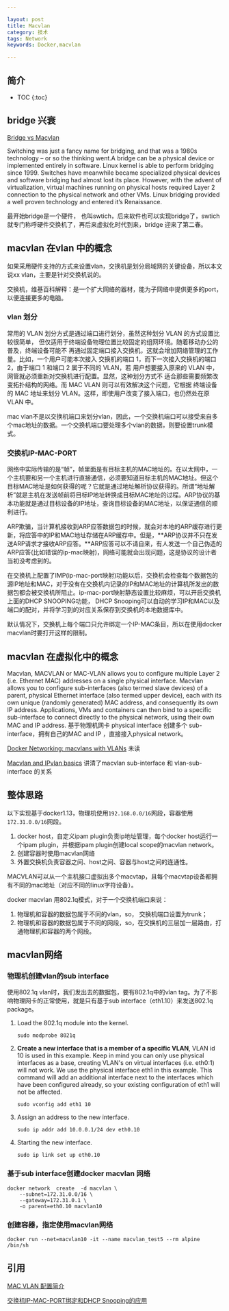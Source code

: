 ```yaml
---

layout: post
title: Macvlan
category: 技术
tags: Network
keywords: Docker,macvlan

---
```



## 简介

* TOC
{:toc}

## bridge 兴衰

[Bridge vs Macvlan](https://hicu.be/bridge-vs-macvlan)


Switching was just a fancy name for bridging, and that was a 1980s technology – or so the thinking went.A bridge can be a physical device or implemented entirely in software. Linux kernel is able to perform bridging since 1999. Switches have meanwhile became specialized physical devices and software bridging had almost lost its place. However, with the advent of virtualization, virtual machines running on physical hosts required Layer 2 connection to the physical network and other VMs. Linux bridging provided a well proven technology and entered it’s Renaissance. 

最开始bridge是一个硬件， 也叫swtich，后来软件也可以实现bridge了，swtich就专门称呼硬件交换机了，再后来虚拟化时代到来，bridge 迎来了第二春。



## macvlan 在vlan 中的概念

如果采用硬件支持的方式来设置vlan，交换机是划分局域网的关键设备，所以本文说xx vlan，主要是针对交换机说的。

交换机，维基百科解释：是一个扩大网络的器材，能为子网络中提供更多的port，以便连接更多的电脑。

### vlan 划分

常用的 VLAN 划分方式是通过端口进行划分，虽然这种划分 VLAN 的方式设置比较很简单， 但仅适用于终端设备物理位置比较固定的组网环境。随着移动办公的普及，终端设备可能不 再通过固定端口接入交换机，这就会增加网络管理的工作量。比如，一个用户可能本次接入 交换机的端口 1，而下一次接入交换机的端口 2，由于端口 1 和端口 2 属于不同的 VLAN，若 用户想要接入原来的 VLAN 中，网管就必须重新对交换机进行配置。显然，这种划分方式不 适合那些需要频繁改变拓扑结构的网络。而 MAC VLAN 则可以有效解决这个问题，它根据 终端设备的 MAC 地址来划分 VLAN。这样，即使用户改变了接入端口，也仍然处在原 VLAN 中。

mac vlan不是以交换机端口来划分vlan，因此，一个交换机端口可以接受来自多个mac地址的数据。一个交换机端口要处理多个vlan的数据，则要设置trunk模式。

### 交换机IP-MAC-PORT

网络中实际传输的是“帧”，帧里面是有目标主机的MAC地址的。在以太网中，一个主机要和另一个主机进行直接通信，必须要知道目标主机的MAC地址。但这个目标MAC地址是如何获得的呢？它就是通过地址解析协议获得的。所谓“地址解析”就是主机在发送帧前将目标IP地址转换成目标MAC地址的过程。ARP协议的基本功能就是通过目标设备的IP地址，查询目标设备的MAC地址，以保证通信的顺利进行。

ARP欺骗，当计算机接收到ARP应答数据包的时候，就会对本地的ARP缓存进行更新，将应答中的IP和MAC地址存储在ARP缓存中。但是，**ARP协议并不只在发送ARP请求才接收ARP应答。**ARP应答可以不请自来，有人发送一个自己伪造的ARP应答(比如错误的ip-mac映射)，网络可能就会出现问题，这是协议的设计者当初没考虑到的。

在交换机上配置了IMP(ip-mac-port映射)功能以后，交换机会检查每个数据包的源IP地址和MAC，对于没有在交换机内记录的IP和MAC地址的计算机所发出的数据包都会被交换机所阻止。ip-mac-port映射静态设置比较麻烦，可以开启交换机上面的DHCP SNOOPING功能， DHCP Snooping可以自动的学习IP和MAC以及端口的配对，并将学习到的对应关系保存到交换机的本地数据库中。

默认情况下，交换机上每个端口只允许绑定一个IP-MAC条目，所以在使用docker macvlan时要打开这样的限制。


## macvlan 在虚拟化中的概念

Macvlan, MACVLAN or MAC-VLAN allows you to configure multiple Layer 2 (i.e. Ethernet MAC) addresses on a single physical interface. Macvlan allows you to configure sub-interfaces (also termed slave devices) of a parent, physical Ethernet interface (also termed upper device), each with its own unique (randomly generated) MAC address, and consequently its own IP address. Applications, VMs and containers can then bind to a specific sub-interface to connect directly to the physical network, using their own MAC and IP address. 基于物理机网卡 physical interface 创建多个 sub-interface，拥有自己的MAC and IP ，直接接入physical network。


[Docker Networking: macvlans with VLANs](https://hicu.be/docker-networking-macvlan-vlan-configuration) 未读

[Macvlan and IPvlan basics](https://sreeninet.wordpress.com/2016/05/29/macvlan-and-ipvlan/) 讲清了macvlan sub-interface 和 vlan-sub-interface 的关系

## 整体思路

以下实现基于docker1.13，物理机使用`192.168.0.0/16`网段，容器使用`172.31.0.0/16`网段。

1. docker host，自定义ipam plugin负责ip地址管理，每个docker host运行一个ipam plugin，并根据ipam plugin创建local scope的macvlan network。
2. 创建容器时使用macvlan网络
3. 外置交换机负责容器之间、host之间、容器与host之间的连通性。

MACVLAN可以从一个主机接口虚拟出多个macvtap，且每个macvtap设备都拥有不同的mac地址（对应不同的linux字符设备）。

docker macvlan 用802.1q模式，对于一个交换机端口来说：

1. 物理机和容器的数据包属于不同的vlan，so， 交换机端口设置为trunk；
2. 物理机和容器的数据包属于不同的网段，so，在交换机的三层加一层路由，打通物理机和容器的两个网段。


## macvlan网络

### 物理机创建vlan的sub interface

使用802.1q vlan时，我们发出去的数据包，要有802.1q中的vlan tag。为了不影响物理网卡的正常使用，就是只有基于sub interface（eth1.10）来发送802.1q package。

1. Load the 802.1q module into the kernel.

	`sudo modprobe 8021q`

2. **Create a new interface that is a member of a specific VLAN**, 
VLAN id 10 is used in this example. Keep in mind you can only use physical interfaces as a base, creating VLAN's on virtual interfaces (i.e. eth0:1) will not work. We use the physical interface eth1 in this example. This command will add an additional interface next to the interfaces which have been configured already, so your existing configuration of eth1 will not be affected.
	
	`sudo vconfig add eth1 10`

3. Assign an address to the new interface.

	`sudo ip addr add 10.0.0.1/24 dev eth0.10`

4. Starting the new interface.

	`sudo ip link set up eth0.10`
	

	
### 基于sub interface创建docker macvlan 网络

	docker network  create  -d macvlan \
	    --subnet=172.31.0.0/16 \
	    --gateway=172.31.0.1 \
	    -o parent=eth0.10 macvlan10

### 创建容器，指定使用macvlan网络

	docker run --net=macvlan10 -it --name macvlan_test5 --rm alpine /bin/sh
	
	
## 引用

[MAC VLAN 配置简介 ](http://service.tp-link.com.cn/download/20155/MAC%20VLAN%E9%85%8D%E7%BD%AE%E6%8C%87%E5%8D%971.0.0.pdf)

[交换机IP-MAC-PORT绑定和DHCP Snooping的应用](http://yonggang.blog.51cto.com/94083/109150/)